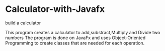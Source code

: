 # Calculator-with-Javafx
build a calculator

This program creates a calculator to add,substract,Multiply and Divide two numbers 
The program is done on JavaFx and uses Object-Oriented Programming to create classes that are needed 
for each operation.
